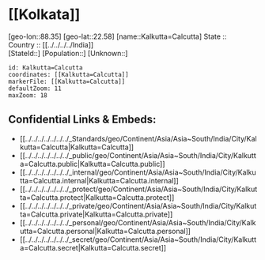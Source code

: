 ﻿---
location:
- 22.58
- 88.35
mapzoom:
- 7
- 12
mapmarker: city
type: City
SpocWebEntityId: 31269
isDeleted: false
confidential: public
tags:
- geo/City
aliases:
- Kolkata
- Kalkutta
- Calcutta
has_id_wikidata: Q1348
instance_of:
- '[[/_Standards/WikiData/WD~megacity,174844]]'
- '[[/_Standards/WikiData/WD~metropolis,200250]]'
- "[[/_Standards/WikiData/WD~state capital,11271835]]"
- "[[/_Standards/WikiData/WD~largest city,51929311]]"
- "[[/_Standards/WikiData/WD~municipal corporation of West Bengal,105074756]]"
twinned_administrative_body:
- '[[/_Standards/WikiData/WD~Kunming,182852]]'
- '[[/_Standards/WikiData/WD~Dhaka,1354]]'
- '[[/_Standards/WikiData/WD~Odesa,1874]]'
- '[[/_Standards/WikiData/WD~Naples,2634]]'
- '[[/_Standards/WikiData/WD~Karachi,8660]]'
- "[[/_Standards/WikiData/WD~Long Beach,16739]]"
- '[[/_Standards/WikiData/WD~Thessaloniki,17151]]'
- '[[/_Standards/WikiData/WD~Incheon,20934]]'
described_by_source:
- "[[/_Standards/WikiData/WD~Brockhaus and Efron Encyclopedic Dictionary,602358]]"
- "[[/_Standards/WikiData/WD~Encyclopædia Britannica 11th edition,867541]]"
- "[[/_Standards/WikiData/WD~The Nuttall Encyclopædia,3181656]]"
- "[[/_Standards/WikiData/WD~Sytin Military Encyclopedia,4114391]]"
- "[[/_Standards/WikiData/WD~Jewish Encyclopedia of Brockhaus and Efron,4173137]]"
- "[[/_Standards/WikiData/WD~Small Brockhaus and Efron Encyclopedic Dictionary,19180675]]"
- "[[/_Standards/WikiData/WD~Armenian Soviet Encyclopedia, vol. 5,124737632]]"
- "[[/_Standards/WikiData/WD~Meyer’s Universum, Sechster Band,130477825]]"
located_in_or_next_to_body_of_water:
- "[[/_Standards/WikiData/WD~Hooghly River,739687]]"
- "[[/_Standards/WikiData/WD~East Kolkata Wetlands,3348702]]"
coextensive_with: "[[/_Standards/WikiData/WD~Kolkata district,2088496]]"
located_in_the_administrative_territorial_entity: "[[/_Standards/WikiData/WD~Kolkata district,2088496]]"
authority: "[[/_Standards/WikiData/WD~Kolkata Municipal Corporation,3350560]]"
head_of_government: "[[/_Standards/WikiData/WD~Firhad Hakim,4935088]]"
economy_of_topic: "[[/_Standards/WikiData/WD~economy of Kolkata,5333704]]"
geography_of_topic: "[[/_Standards/WikiData/WD~geography of Kolkata,5535166]]"
named_after: '[[/_Standards/WikiData/WD~Kalikata,6352686]]'
topic_s_main_Wikimedia_portal: '[[/_Standards/WikiData/WD~Q10962508,10962508]]'
permanent_duplicated_item: '[[/_Standards/WikiData/WD~Q21201162,21201162]]'
category_for_people_buried_here: '[[/_Standards/WikiData/WD~Q24283161,24283161]]'
BHCL_UUID: 95edd42a-796e-425d-8fc0-e6cf8d95c534
name: ꠇꠟꠇꠣꠔꠣ
coordinate_location: "Point(88.3638815 22.5726723)"
country: '[[/_Standards/WikiData/WD~India,668]]'
capital_of: "[[/_Standards/WikiData/WD~West Bengal,1356]]"
located_in_time_zone: '[[/_Standards/WikiData/WD~UTC+05_30,6828]]'
continent: '[[/_Standards/WikiData/WD~Asia,48]]'
elevation_above_sea_level: 9
local_dialing_code: 33
area: 206.08
social_media_followers: 134395
nighttime_view: "http://commons.wikimedia.org/wiki/Special:FilePath/Kolkata%20skyline%20at%20night.jpg"
postal_code: 700001
population: 4496694
OmegaWiki_Defined_Meaning: 1212952
official_website: "https://www.kmcgov.in"
UN_LOCODE: INCCU
WOEID: 2295386
U_S_National_Archives_Identifier: 10044398
panoramic_view: "http://commons.wikimedia.org/wiki/Special:FilePath/Howrah%20Pano%203.jpg"
official_name:
- Kolkata
- কলকাতা
- कोलकाता
- Kolkata
Commons_category: Kolkata
hashtag:
- Kolkata
- কলকাতা
montage_image: "http://commons.wikimedia.org/wiki/Special:FilePath/Kolkata%20Imgs.jpg"
locator_map_image: "http://commons.wikimedia.org/wiki/Special:FilePath/Kolkata%20in%20West%20Bengal%20%28India%29.svg"
page_banner: "http://commons.wikimedia.org/wiki/Special:FilePath/BBDBag%20Pano-2.jpg"
image: "http://commons.wikimedia.org/wiki/Special:FilePath/Ketan%20donate4.jpg"
detail_map:
- "http://commons.wikimedia.org/wiki/Special:FilePath/Kolkata%20Street%20Map.svg"
- "http://commons.wikimedia.org/wiki/Special:FilePath/Location%20map%20India%20Kolkata%20EN.svg"
aerial_view: "http://commons.wikimedia.org/wiki/Special:FilePath/Victoria%20Memorial%20%28Kolkata%29-%20Top%20side%20View.jpg"
Provenio_UUID: 1cae7574-136d-4e04-9004-7cfd0dce502d
Libris_URI: 86lnm1ks0413nx3
HASC: IN.WB.KO
GitHub_topic: kolkata
subreddit: kolkata
IPA_transcription: kolkat̪a
licence_plate_code:
- WB-01
- WB-02
- WB-03
- WB-04
- WB-05
- WB-06
- WB-07
- WB-08
- WB-09
- WB-10
Commons_gallery: কলকাতা
Gujarati_Vishwakosh_entry: કલકત્તા-કોલકાતા
native_label: কলকাতা
demonym: Kolkatan
---

# [[Kolkata]] 

[geo-lon::88.35] 
[geo-lat::22.58] 
[name::Kalkutta=Calcutta] 
State ::  
Country :: [[../../../../India]]  
[StateId::] 
[Population::] 
[Unknown::] 


```leaflet
id: Kalkutta=Calcutta
coordinates: [[Kalkutta=Calcutta]] 
markerFile: [[Kalkutta=Calcutta]] 
defaultZoom: 11 
maxZoom: 18
```


## Confidential Links & Embeds: 
- [[../../../../../../../_Standards/geo/Continent/Asia/Asia~South/India/City/Kalkutta=Calcutta|Kalkutta=Calcutta]] 
- [[../../../../../../../_public/geo/Continent/Asia/Asia~South/India/City/Kalkutta=Calcutta.public|Kalkutta=Calcutta.public]] 
- [[../../../../../../../_internal/geo/Continent/Asia/Asia~South/India/City/Kalkutta=Calcutta.internal|Kalkutta=Calcutta.internal]] 
- [[../../../../../../../_protect/geo/Continent/Asia/Asia~South/India/City/Kalkutta=Calcutta.protect|Kalkutta=Calcutta.protect]] 
- [[../../../../../../../_private/geo/Continent/Asia/Asia~South/India/City/Kalkutta=Calcutta.private|Kalkutta=Calcutta.private]] 
- [[../../../../../../../_personal/geo/Continent/Asia/Asia~South/India/City/Kalkutta=Calcutta.personal|Kalkutta=Calcutta.personal]] 
- [[../../../../../../../_secret/geo/Continent/Asia/Asia~South/India/City/Kalkutta=Calcutta.secret|Kalkutta=Calcutta.secret]] 
